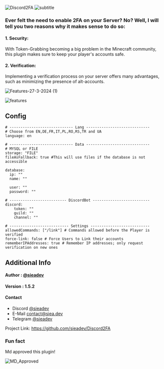 
![Discord2FA](https://github.com/sieadev/Discord2FA/assets/69807609/400a5aed-78cd-4c39-a591-cd1d8842a8ff)
![subtitle](https://github.com/sieadev/Discord2FA/assets/69807609/f46dfa3d-a2ab-47f1-84e5-def0d005346f)


### Ever felt the need to enable 2FA on your Server? No? Well, I will tell you two reasons why it makes sense to do so:

#### 1. Security:
With Token-Grabbing becoming a big problem in the Minecraft community,
this plugin makes sure to keep your player's accounts safe.
#### 2. Verification:
Implementing a verification process on your server offers many advantages,
such as minimizing the presence of alt-accounts.

![Features-27-3-2024 (1)](https://github.com/sieadev/Discord2FA/assets/69807609/ae8c39c8-d82c-4c22-b914-468964dc82d4)

![features](https://github.com/sieadev/Discord2FA/assets/69807609/1e5318a6-d922-4ce7-a167-1f463082f5e3)

## Config
```
# ----------------------------- Lang -----------------------------
# Choose from EN,DE,FR,IT,PL,RO,RS,TR and UA
language: en

# ----------------------------- Data -----------------------------
# MYSQL or FILE
storage: "FILE"
fileAsFallback: true #This will use files if the database is not accessible

database:
  ip: ""
  name: ""

  user: ""
  password: ""

# -------------------------- DiscordBot --------------------------
discord:
    token: ""
    guild: ""
    channel: ""

# --------------------------- Settings ---------------------------
allowedCommands: ["/link"] # Commands allowed before the Player is verified
force-link: false # Force Users to Link their accounts
rememberIPAddresses: true # Remember IP addresses; only request verification on new ones
```

## Additional Info

#### Author : [@sieadev](https://www.github.com/sieadev)

#### Version : 1.5.2

#### Contact
- Discord [@sieadev](https://dsc.gg/siea)
- E-Mail contact@siea.dev
- Telegram [@sieadev](https://t.me/sieadev)

Project Link: https://github.com/sieadev/Discord2FA


### Fun fact
Md approved this plugin!

![MD_Approved](https://dev.siea.discord2fa.storage.ko-fi.com/cdn/useruploads/display/cf23a2d8-9690-4742-ad1a-b56627b46cd6_hhgpkrp.png)


